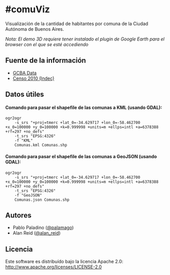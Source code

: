 #comuViz
===========
Visualización de la cantidad de habitantes por comuna de la Ciudad Autónoma de Buenos Aires. 

*Nota: El demo 3D requiere tener instalado el plugin de Google Earth para el browser con el que se esté accediendo*


## Fuente de la información
* [GCBA Data](http://data.buenosaires.gob.ar/dataset/mapa-comunas) 
* [Censo 2010 (Indec)](http://www.censo2010.indec.gov.ar/resultadosdefinitivos.asp)


## Datos útiles

#### Comando para pasar el shapefile de las comunas a KML (usando GDAL):
```
ogr2ogr 
	-s_srs "+proj=tmerc +lat_0=-34.629717 +lon_0=-58.462700 +x_0=100000 +y_0=100000 +k=0.999998 +units=m +ellps=intl +a=6378388 +rf=297 +no_defs" 
	-t_srs "EPSG:4326" 
	-f "KML" 
	Comunas.kml Comunas.shp
```


#### Comando para pasar el shapefile de las comunas a GeoJSON (usando GDAL):
```
ogr2ogr 
	-s_srs "+proj=tmerc +lat_0=-34.629717 +lon_0=-58.462700 +x_0=100000 +y_0=100000 +k=0.999998 +units=m +ellps=intl +a=6378388 +rf=297 +no_defs" 
	-t_srs "EPSG:4326" 
	-f "GeoJSON" 
	Comunas.json Comunas.shp
```

## Autores
* Pablo Paladino ([@palamago](http://twitter.com/palamago))
* Alan Reid ([@alan_reid](http://twitter.com/alan_reid))

## Licencia
Este software es distribuído bajo la licencia Apache 2.0: http://www.apache.org/licenses/LICENSE-2.0
